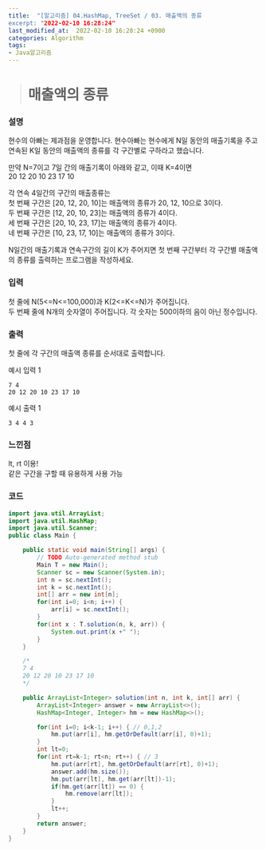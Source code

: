 ```yaml
---
title:  "[알고리즘] 04.HashMap, TreeSet / 03. 매출액의 종류
excerpt: "2022-02-10 16:28:24"
last_modified_at:  2022-02-10 16:28:24 +0900
categories: Algorithm
tags:
- Java알고리즘
---
```


># 매출액의 종류  

### 설명  

현수의 아빠는 제과점을 운영합니다. 현수아빠는 현수에게 N일 동안의 매출기록을 주고 연속된 K일 동안의 매출액의 종류를 각 구간별로 구하라고 했습니다.

만약 N=7이고 7일 간의 매출기록이 아래와 같고, 이때 K=4이면  
20 12 20 10 23 17 10  

각 연속 4일간의 구간의 매출종류는  
첫 번째 구간은 [20, 12, 20, 10]는 매출액의 종류가 20, 12, 10으로 3이다.  
두 번째 구간은 [12, 20, 10, 23]는 매출액의 종류가 4이다.  
세 번째 구간은 [20, 10, 23, 17]는 매출액의 종류가 4이다.  
네 번째 구간은 [10, 23, 17, 10]는 매출액의 종류가 3이다.  

N일간의 매출기록과 연속구간의 길이 K가 주어지면 첫 번째 구간부터 각 구간별 매출액의 종류를 출력하는 프로그램을 작성하세요.     


### 입력  

첫 줄에 N(5<=N<=100,000)과 K(2<=K<=N)가 주어집니다.  
두 번째 줄에 N개의 숫자열이 주어집니다. 각 숫자는 500이하의 음이 아닌 정수입니다.  


### 출력  

첫 줄에 각 구간의 매출액 종류를 순서대로 출력합니다.   


예시 입력 1   
```
7 4
20 12 20 10 23 17 10
```
예시 출력 1  
```
3 4 4 3
```

### 느낀점  

lt, rt 이용!  
같은 구간을 구할 때 유용하게 사용 가능  


### 코드  

```java
import java.util.ArrayList;
import java.util.HashMap;
import java.util.Scanner;
public class Main {

	public static void main(String[] args) {
		// TODO Auto-generated method stub
		Main T = new Main();
		Scanner sc = new Scanner(System.in);
		int n = sc.nextInt();
		int k = sc.nextInt();
		int[] arr = new int[n];
		for(int i=0; i<n; i++) {
			arr[i] = sc.nextInt();
		}
		for(int x : T.solution(n, k, arr)) {
			System.out.print(x +" ");
		}
	}

	/*
	7 4
	20 12 20 10 23 17 10
	*/

	public ArrayList<Integer> solution(int n, int k, int[] arr) {
		ArrayList<Integer> answer = new ArrayList<>();
		HashMap<Integer, Integer> hm = new HashMap<>();

		for(int i=0; i<k-1; i++) { // 0,1,2
			hm.put(arr[i], hm.getOrDefault(arr[i], 0)+1);
		}
		int lt=0;
		for(int rt=k-1; rt<n; rt++) { // 3
			hm.put(arr[rt], hm.getOrDefault(arr[rt], 0)+1);
			answer.add(hm.size());
			hm.put(arr[lt], hm.get(arr[lt])-1);
			if(hm.get(arr[lt]) == 0) {
				hm.remove(arr[lt]);
			}
			lt++;
		}
		return answer;
	}
}


```
